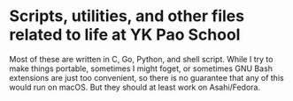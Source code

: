 # Scripts, utilities, and other files related to life at YK Pao School

Most of these are written in C, Go, Python, and shell script. While I try to make things portable, sometimes I might foget, or sometimes GNU Bash extensions are just too convenient, so there is no guarantee that any of this would run on macOS. But they should at least work on Asahi/Fedora.
